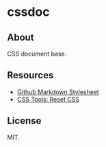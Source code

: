 # cssdoc

## About

CSS document base.

## Resources

- [Github Markdown Stylesheet](https://gist.github.com/tuzz/3331384/)
- [CSS Tools: Reset CSS](http://meyerweb.com/eric/tools/css/reset/)

## License

MIT.
